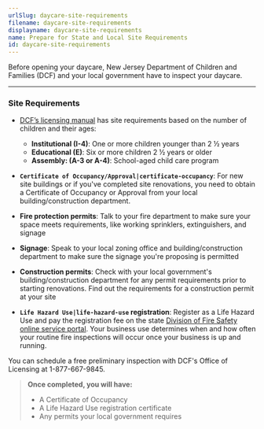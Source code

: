 ```yaml
---
urlSlug: daycare-site-requirements
filename: daycare-site-requirements
displayname: daycare-site-requirements
name: Prepare for State and Local Site Requirements
id: daycare-site-requirements
---
```

Before opening your daycare, New Jersey Department of Children and Families (DCF) and your local government have to inspect your daycare.

- - -

### Site Requirements

* [DCF’s licensing manual](https://www.nj.gov/dcf/providers/licensing/laws/CCCmanual.pdf) has site requirements based on the number of children and their ages:

  * **Institutional (I-4)**: One or more children younger than 2 ½ years
  * **Educational (E)**: Six or more children 2 ½ years or older
  * **Assembly: (A-3 or A-4)**: School-aged child care program
* **`Certificate of Occupancy/Approval|certificate-occupancy`**: For new site buildings or if you've completed site renovations, you need to obtain a Certificate of Occupancy or Approval from your local building/construction department.
* **Fire protection permits**: Talk to your fire department to make sure your space meets requirements, like working sprinklers, extinguishers, and signage
* **Signage**: Speak to your local zoning office and building/construction department to make sure the signage you're proposing is permitted
* **Construction permits**: Check with your local government's building/construction department for any permit requirements prior to starting renovations. Find out the requirements for a construction permit at your site
* **`Life Hazard Use|life-hazard-use` registration**: Register as a Life Hazard Use and pay the registration fee on the state [Division of Fire Safety online service portal](https://firesolutions.dca.nj.gov/ultra-fire-home/). Your business use determines when and how often your routine fire inspections will occur once your business is up and running.

You can schedule a free preliminary inspection with DCF's Office of Licensing at 1-877-667-9845.

> **Once completed, you will have:**
>
> * A Certificate of Occupancy
> * A Life Hazard Use registration certificate 
> * Any permits your local government requires